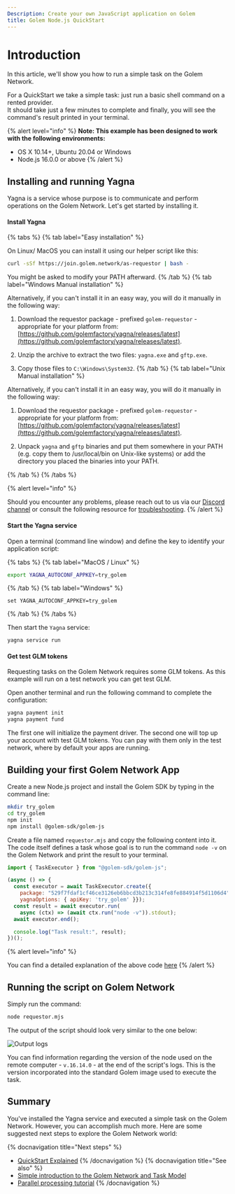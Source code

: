 ```yaml
---
Description: Create your own JavaScript application on Golem
title: Golem Node.js QuickStart
---
```


# Introduction

In this article, we'll show you how to run a simple task on the Golem Network. 

For a QuickStart we take a simple task: just run a basic shell command on a rented provider.  
It should take just a few minutes to complete and finally, you will see the command's result printed in your terminal. 


{% alert level="info" %}
**Note: This example has been designed to work with the following environments:**

- OS X 10.14+, Ubuntu 20.04 or Windows
- Node.js 16.0.0 or above
{% /alert %}


## Installing and running Yagna 

Yagna is a service whose purpose is to communicate and perform operations on the Golem Network. Let's get started by installing it.

#### Install Yagna


{% tabs %}
{% tab label="Easy installation" %}
    
On Linux/ MacOS you can install it using our helper script like this:
    
```bash
curl -sSf https://join.golem.network/as-requestor | bash -
```

You might be asked to modify your PATH afterward.
{% /tab %}
{% tab label="Windows Manual installation" %}


Alternatively, if you can't install it in an easy way, you will do it manually in the following way:
    
1. Download the requestor package - prefixed `golem-requestor` - appropriate for your platform from: [https://github.com/golemfactory/yagna/releases/latest](https://github.com/golemfactory/yagna/releases/latest).
    
2. Unzip the archive to extract the two files: `yagna.exe` and `gftp.exe`.
    
3. Copy those files to `C:\Windows\System32`.
{% /tab %}
{% tab label="Unix Manual installation" %}


Alternatively, if you can't install it in an easy way, you will do it manually in the following way:
    
1. Download the requestor package - prefixed `golem-requestor` - appropriate for your platform from: [https://github.com/golemfactory/yagna/releases/latest](https://github.com/golemfactory/yagna/releases/latest).
    
2. Unpack `yagna` and `gftp` binaries and put them somewhere in your PATH (e.g. copy them to /usr/local/bin on Unix-like systems) or add the directory you placed the binaries into your PATH.

{% /tab %}
{% /tabs %}  


{% alert level="info" %}

Should you encounter any problems, please reach out to us via our [Discord channel](https://chat.golem.network/) or consult the following resource for [troubleshooting](/docs/creators/javascript/guides/troubleshooting).
{% /alert %}

#### Start the Yagna service

Open a terminal (command line window) and  define the key to identify your application script:

{% tabs %}
{% tab label="MacOS / Linux" %}

```bash
export YAGNA_AUTOCONF_APPKEY=try_golem
```

{% /tab %}
{% tab label="Windows" %}
    
```shell
set YAGNA_AUTOCONF_APPKEY=try_golem
```

{% /tab %}
{% /tabs %}  

Then start the `Yagna` service:

```bash
yagna service run
```




#### Get test GLM tokens

Requesting tasks on the Golem Network requires some GLM tokens. 
As this example will run on a test network you can get test GLM.

Open another terminal and run the following command to complete the configuration:

```bash
yagna payment init
yagna payment fund
```
The first one will initialize the payment driver.
The second one will top up your account with test GLM tokens. You can pay with them only in the test network, where by default your apps are running. 


## Building your first Golem Network App 


Create a new Node.js project and install the Golem SDK by typing in the command line:

```bash
mkdir try_golem
cd try_golem
npm init
npm install @golem-sdk/golem-js
```

Create a file named `requestor.mjs` and copy the following content into it. The code itself defines a task whose goal is to run the command `node -v` on the Golem Network and print the result to your terminal.

```js
import { TaskExecutor } from "@golem-sdk/golem-js";

(async () => {
  const executor = await TaskExecutor.create({
    package: "529f7fdaf1cf46ce3126eb6bbcd3b213c314fe8fe884914f5d1106d4",    
    yagnaOptions: { apiKey: 'try_golem' }});
  const result = await executor.run(
    async (ctx) => (await ctx.run("node -v")).stdout);
  await executor.end();

  console.log("Task result:", result);
})();
```

{% alert level="info" %}

You can find a detailed explanation of the above code [here](/docs/creators/javascript/tutorials/quickstart-explained)
{% /alert %}

## Running the script on Golem Network

Simply run the command:

```bash
node requestor.mjs
```

The output of the script should look very similar to the one below:

![Output logs](/js-tutorial-05.gif)

You can find information regarding the version of the node used on the remote computer - `v.16.14.0` - at the end of the script's logs. This is the version incorporated into the standard Golem image used to execute the task.

## Summary

You've installed the Yagna service and executed a simple task on the Golem Network.
However, you can accomplish much more. Here are some suggested next steps to explore the Golem Network world:

{% docnavigation title="Next steps" %}
- [QuickStart Explained](/docs/creators/javascript/tutorials/quickstart-explained)
{% /docnavigation %}
{% docnavigation title="See also" %}
- [Simple introduction to the Golem Network and Task Model](/docs/creators/javascript/guides/task-model)
- [Parallel processing tutorial](/docs/creators/javascript/tutorials/running-parallel-tasks)
{% /docnavigation %}

